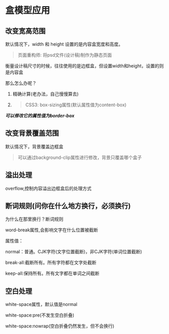 # 盒模型应用

## 改变宽高范围

默认情况下，width 和 height 设置的是内容盒宽度和高度。

> 页面重构师: 将psd文件(设计稿)制作为静态页面

衡量设计稿尺寸的时候，往往使用的是边框盒，但设置width和height，设置的则是内容盒

那么怎么办呢？

1. 精确计算(老办法，自己慢慢算去)
2. > CSS3: box-sizing属性(默认属性值为content-box)

***可以修改它的属性值为border-box***

## 改变背景覆盖范围

默认情况下，背景覆盖边框盒

> 可以通过background-clip属性进行修改，背景只覆盖哪个盒子

## 溢出处理

overflow,控制内容溢出边框盒后的处理方式

## 断词规则(问你在什么地方换行，必须换行)

为什么在那里换行？断词规则

word-break属性,会影响文字在什么位置被截断

属性值：

normal：普通。CJK字符(文字位置截断)，非CJK字符(单词位置截断)

break-all:截断所有。所有字符都在文字处截断

keep-all:保持所有。所有文字都在单词之间截断

## 空白处理

white-space属性，默认值是normal

white-space:pre(不发生空白折叠)

white-space:nowrap(空白折叠仍然发生，但不会换行)




